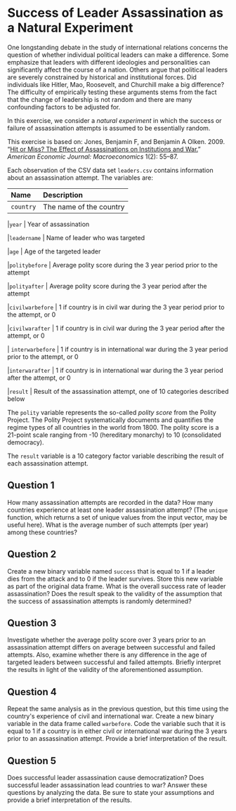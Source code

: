 
# Success of Leader Assassination as a Natural Experiment

One longstanding debate in the study of international relations
concerns the question of whether individual political leaders can make
a difference.  Some emphasize that leaders with different ideologies
and personalities can significantly affect the course of a nation.
Others argue that political leaders are severely constrained by
historical and institutional forces.  Did individuals like Hitler,
Mao, Roosevelt, and Churchill make a big difference?  The difficulty
of empirically testing these arguments stems from the fact that the
change of leadership is not random and there are many confounding
factors to be adjusted for.

In this exercise, we consider a *natural experiment* in which the
success or failure of assassination attempts is assumed to be
essentially random.

This exercise is based on:
Jones, Benjamin F, and Benjamin A Olken. 2009. “[Hit or Miss? 
 The Effect of Assassinations on Institutions and 
 War.](http://dx.doi.org/10.1257/mac.1.2.55)” 
 *American Economic Journal: Macroeconomics* 1(2): 55–87. 

Each observation of the CSV data set
`leaders.csv` contains information about an assassination
attempt.  The variables are:


| Name       | Description                                                                                                            |
|:-----------|:-----------------------------------------------------------------------------------------------------------------------|
 |`country`      |      The name of the country
 
 |`year`     |          Year of assassination
 
 |`leadername`  |        Name of leader who was targeted
 
 |`age`       |         Age of the targeted leader
 
 |`politybefore`  |      Average polity score during the 3 year period prior to the attempt
 
 |`polityafter`   |     Average polity score during the 3 year period after the attempt
 
 |`civilwarbefore`  |    1 if country is in civil war during the 3 year period prior to the attempt, or 0 
 
 |`civilwarafter`  |    1 if country is in civil war during the 3 year period after the attempt, or 0
 
 | `interwarbefore`  |    1 if country is in international war during the 3 year period prior to the attempt, or 0
 
 |`interwarafter`  |    1 if country is in international war during the 3 year period after the attempt, or 0
 
 |`result`        |     Result of the assassination attempt, one of 10 categories described below


The `polity` variable represents the so-called *polity score*
from the Polity Project.  The Polity Project systematically documents
and quantifies the regime types of all countries in the world from
1800.  The polity score is a 21-point scale ranging from -10
(hereditary monarchy) to 10 (consolidated democracy).  

The `result` variable is a 10 category factor variable describing
the result of each assassination attempt.

## Question 1

How many assassination attempts are recorded in the data?  How
many countries experience at least one leader assassination attempt?
(The `unique` function, which returns a set of unique values
from the input vector, may be useful here).  What is the average
number of such attempts (per year) among these countries?


## Question 2

Create a new binary variable named `success` that is equal
to 1 if a leader dies from the attack and to 0 if the leader
survives.  Store this new variable as part of the original data
frame.  What is the overall success rate of leader assassination?
Does the result speak to the validity of the assumption that the
success of assassination attempts is randomly determined?


## Question 3

Investigate whether the average polity score over 3 years prior
  to an assassination attempt differs on average between successful
  and failed attempts.  Also, examine whether there is any difference
  in the age of targeted leaders between successful and failed
  attempts.  Briefly interpret the results in light of the validity of
  the aforementioned assumption.

## Question 4

Repeat the same analysis as in the previous question, but this
  time using the country's experience of civil and international war.
  Create a new binary variable in the data frame called
  `warbefore`.  Code the variable such that it is equal to 1 if
  a country is in either civil or international war during the 3 years
  prior to an assassination attempt.  Provide a brief interpretation
  of the result.


## Question 5

Does successful leader assassination cause democratization?
  Does successful leader assassination lead countries to war?  Answer
  these questions by analyzing the data.  Be sure to state your
  assumptions and provide a brief interpretation of the results.

